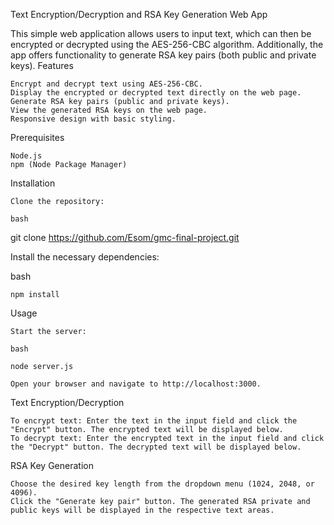 Text Encryption/Decryption and RSA Key Generation Web App

This simple web application allows users to input text, which can then be encrypted or decrypted using the AES-256-CBC algorithm. Additionally, the app offers functionality to generate RSA key pairs (both public and private keys).
Features

    Encrypt and decrypt text using AES-256-CBC.
    Display the encrypted or decrypted text directly on the web page.
    Generate RSA key pairs (public and private keys).
    View the generated RSA keys on the web page.
    Responsive design with basic styling.

Prerequisites

    Node.js
    npm (Node Package Manager)

Installation

    Clone the repository:

    bash

git clone https://github.com/Esom/gmc-final-project.git

Install the necessary dependencies:

bash

    npm install

Usage

    Start the server:

    bash

    node server.js

    Open your browser and navigate to http://localhost:3000.

Text Encryption/Decryption

    To encrypt text: Enter the text in the input field and click the "Encrypt" button. The encrypted text will be displayed below.
    To decrypt text: Enter the encrypted text in the input field and click the "Decrypt" button. The decrypted text will be displayed below.

RSA Key Generation

    Choose the desired key length from the dropdown menu (1024, 2048, or 4096).
    Click the "Generate key pair" button. The generated RSA private and public keys will be displayed in the respective text areas.


